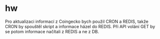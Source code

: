 # hw
Pro aktualizaci informací z Coingecko bych použil CRON a REDIS, takže CRON by spouštěl skript a informace házel do REDIS. Při API volání GET by se potom informace načítali z REDIS a ne z DB.

